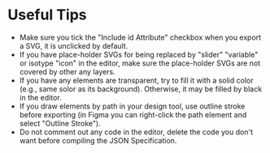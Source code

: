 # Useful Tips

* Make sure you tick the "Include id Attribute" checkbox when you export a SVG, it is unclicked by default.
* If you have place-holder SVGs for being replaced by "slider" "variable" or isotype "icon" in the editor, make sure the place-holder SVGs are not covered by other any layers.
* If you have any elements are transparent, try to fill it with a solid color (e.g., same solor as its background). Otherwise, it may be  filled by black in the editor.
* If you draw elements by path in your design tool, use outline stroke before exporting (in Figma you can right-click the path element and select "Outline Stroke").
* Do not comment out any code in the editor, delete the code you don't want before compiling the JSON Specification.
